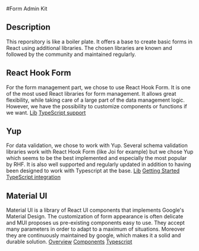 #Form Admin Kit

## Description

This reporsitory is like a boiler plate. It offers a base to create basic forms in React using additional libraries.
The chosen libraries are known and followed by the community and maintained regularly.

## React Hook Form

For the form management part, we chose to use React Hook Form. It is one of the most used React libraries for form management. It allows great flexibility, while taking care of a large part of the data management logic. However, we have the possibility to customize components or functions if we want.
[Lib](https://react-hook-form.com/)
[TypeScript support](https://react-hook-form.com/ts#UseFormProps)

## Yup

For data validation, we chose to work with Yup. Several schema validation libraries work with React Hook Form (like Joi for example) but we chose Yup which seems to be the best implemented and especially the most popular by RHF. It is also well supported and regularly updated in addition to having been designed to work with Typescript at the base.
[Lib](https://www.npmjs.com/package/yup?activeTab=readme)
[Getting Started](https://github.com/jquense/yup#getting-started)
[TypeScript integration](https://github.com/jquense/yup#typescript-integration)

## Material UI

Material UI is a library of React UI components that implements Google's Material Design. The customization of form appearance is often delicate and MUI proposes us pre-existing components easy to use. They accept many parameters in order to adapt to a maximum of situations. Moreover they are continuously maintained by google, which makes it a solid and durable solution.
[Overview](https://mui.com/material-ui/getting-started/overview/)
[Components](https://mui.com/material-ui/customization/theme-components/)
[Typescript](https://mui.com/material-ui/guides/typescript/#main-content)
